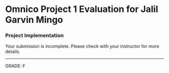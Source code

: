 # Omnico Project 1 Evaluation for Jalil Garvin Mingo

### Project Implementation

Your submission is incomplete. Please check with your instructor for more details.

---

GRADE: F
